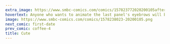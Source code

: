 ```yaml
---
extra_image: https://www.smbc-comics.com/comics/157823772020200105after.png
hovertext: Anyone who wants to animate the last panel's eyebrows will be awarded Ten Internet Points immediately.
image: https://www.smbc-comics.com/comics/1578238023-20200105.png
next_comic: first-date
prev_comic: coffee-4
title: Cute
---
```


